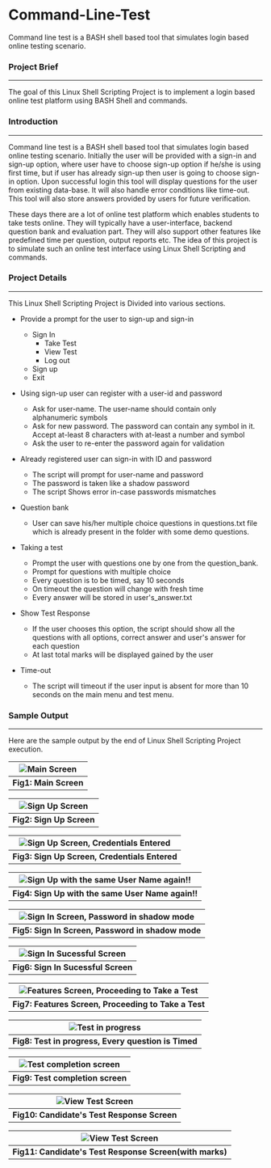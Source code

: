 # Command-Line-Test
Command line test is a BASH shell based tool that simulates login based online testing scenario.

### Project Brief
----------------------

The goal of this Linux Shell Scripting Project is to implement a login based online test platform using BASH Shell and commands.

### Introduction
----------------------

Command line test is a BASH shell based tool that simulates login based online testing scenario. Initially the user will be provided with a sign-in and sign-up option, where user have to choose sign-up option if he/she is using first time, but if user has already sign-up then user is going to choose sign-in option. Upon successful login this tool will display questions for the user from existing data-base. It will also handle error conditions like time-out. This tool will also store answers provided by users for future verification.

These days there are a lot of online test platform which enables students to take tests online. They will typically have a user-interface, backend question bank and evaluation part. They will also support other features like predefined time per question, output reports etc. The idea of this project is to simulate such an online test interface using Linux Shell Scripting and commands. 

### Project Details
-------------------------

This Linux Shell Scripting Project is Divided into various sections.

* Provide a prompt for the user to sign-up and sign-in
	* Sign In
		* Take Test
		* View Test
		* Log out
	* Sign up
	* Exit

* Using sign-up user can register with a user-id and password
	* Ask for user-name. The user-name should contain only alphanumeric symbols
	* Ask for new password. The password can contain any symbol in it. Accept at-least 8 characters
with at-least a number and symbol
	* Ask the user to re-enter the password again for validation
	
* Already registered user can sign-in with ID and password
	* The script will prompt for user-name and password
	* The password is taken like a shadow password
	* The script Shows error in-case passwords mismatches 

* Question bank
	- User can save his/her multiple choice questions in questions.txt file which is already present in the folder with some demo questions.
	
* Taking a test
	- Prompt the user with questions one by one from the question_bank.
	* Prompt for questions with multiple choice
	* Every question is to be timed, say 10 seconds
	* On timeout the question will change with fresh time
	* Every answer will be stored in user's_answer.txt

* Show Test Response
	* If the user chooses this option, the script should show all the questions with all options, correct answer and user's answer for each question
	* At last total marks will be displayed gained by the user
	
*  Time-out
	*  The script will timeout if the user input is absent for more than 10 seconds on the main menu and test menu.

### Sample Output
----------------------

Here are the sample output by the end of Linux Shell Scripting Project execution.	

|![Main Screen](https://user-images.githubusercontent.com/82516591/186354107-202ff9c8-e605-4ebf-9b4e-a03cb874fd4f.png)|
|:--:|
| <b>Fig1: Main Screen</b> |

|![Sign Up Screen](https://user-images.githubusercontent.com/82516591/186355477-22673118-7972-4ec7-8673-04f62edf4d59.png)|
|:--:|
| <b>Fig2: Sign Up Screen</b> |

|![Sign Up Screen, Credentials Entered](https://user-images.githubusercontent.com/82516591/186358860-4a121e9e-3667-419c-8f92-d1d5a3858522.png)|
|:--:|
| <b>Fig3: Sign Up Screen, Credentials Entered</b> |

|![Sign Up with the same User Name again!!](https://user-images.githubusercontent.com/82516591/186359005-5eb738e3-99ba-4144-8716-76b72d52604d.png)|
|:--:|
| <b>Fig4: Sign Up with the same User Name again!!</b> |

|![Sign In Screen, Password in shadow mode](https://user-images.githubusercontent.com/82516591/186359249-78233b08-36a1-4997-bfbf-72c0570229ba.png)|
|:--:|
| <b>Fig5: Sign In Screen, Password in shadow mode</b> |

|![Sign In Sucessful Screen](https://user-images.githubusercontent.com/82516591/186359458-cf29bc88-9437-4299-85ae-17e85aee7a78.png)|
|:--:|
| <b>Fig6: Sign In Sucessful Screen</b> |

|![Features Screen, Proceeding to Take a Test](https://user-images.githubusercontent.com/82516591/186359708-f1baf8a3-5171-477c-9f94-ff26d5fc781d.png)|
|:--:|
| <b>Fig7: Features Screen, Proceeding to Take a Test</b> |

|![Test in progress](https://user-images.githubusercontent.com/82516591/186359856-736514f3-859b-4a70-a260-2ec99f343a2c.png)|
|:--:|
| <b>Fig8: Test in progress, Every question is Timed</b> |

|![Test completion screen](https://user-images.githubusercontent.com/82516591/186359990-e75af169-c228-4592-8d23-dc973e560ab2.png)|
|:--:|
| <b>Fig9: Test completion screen</b> |

|![View Test Screen](https://user-images.githubusercontent.com/82516591/186360274-d651f9cb-b4f4-4004-8bf1-5d80088b4464.png)|
|:--:|
| <b>Fig10: Candidate's Test Response Screen</b> |

|![View Test Screen](https://user-images.githubusercontent.com/82516591/186360557-02fa279a-fc2a-4185-b547-dd88c743d9bc.png)|
|:--:|
| <b>Fig11: Candidate's Test Response Screen(with marks)</b> |
